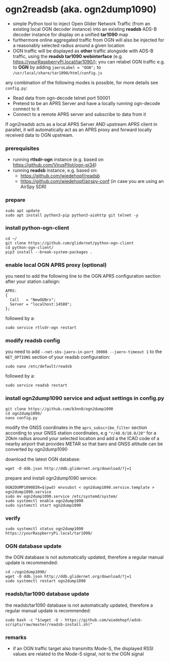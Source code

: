# ogn2readsb (aka. ogn2dump1090)
- simple Python tool to inject Open Glider Network Traffic (from an existing local OGN decoder instance) into an existing **readsb** ADS-B decoder instance for display on a unified **tar1090** map
- furthermore online aggregated traffic from OGN will also be injected for a reasonably selected radius around a given location
- OGN traffic will be displayed as **other** traffic alongside with ADS-B traffic, using the **readsb tar1090 webinterface** (e.g. https://yourRaspberryPi.local/tar1090/); you can relabel OGN traffic e.g. to **OGN** by adding `jaeroLabel = "OGN";` to `/usr/local/share/tar1090/html/config.js`

any combination of the following modes is possible, for more details see `config.py`:
- Read data from ogn-decode telnet port 50001
- Pretend to be an APRS Server and have a locally running ogn-decode connect to it
- Connect to a remote APRS server and subscribe to data from it

If ogn2readsb acts as a local APRS Server AND upstream APRS client in parallel, it will automatically act as an APRS proxy and forward locally received data to OGN upstream.

### prerequisites
- running **rtlsdr-ogn** instance (e.g. based on https://github.com/VirusPilot/ogn-pi34)
- running **readsb** instance, e.g. based on:
  - https://github.com/wiedehopf/readsb
  - https://github.com/wiedehopf/airspy-conf (in case you are using an AirSpy SDR)

### prepare
```
sudo apt update
sudo apt install python3-pip python3-aiohttp git telnet -y
```

### install python-ogn-client
```
cd ~/
git clone https://github.com/glidernet/python-ogn-client
cd python-ogn-client/
pip3 install --break-system-packages .
```

### enable local OGN APRS proxy (optional)
you need to add the following line to the OGN APRS configuration section after your station callsign:
```
APRS:
{
  Call   = "NewOGNrx";
  Server = "localhost:14580";
};
```
followed by a:
```
sudo service rtlsdr-ogn restart
```

### modify readsb config
you need to add `--net-sbs-jaero-in-port 30008 --jaero-timeout 1` to the `NET_OPTIONS` section of your readsb configuration:
```
sudo nano /etc/default/readsb
```
followed by a:
```
sudo service readsb restart
```

### install ogn2dump1090 service and adjust settings in config.py
```
git clone https://github.com/b3nn0/ogn2dump1090
cd ogn2dump1090/
nano config.py
```
modify the GNSS coordinates in the `aprs_subscribe_filter` section according to your GNSS station coordinates, e.g `"r/48.0/10.0/20"` for a 20km radius around your selected location and add a the ICAO code of a nearby airport that provides METAR so that baro and GNSS altitude can be converted by ogn2dump1090

download the latest OGN database:
```
wget -O ddb.json http://ddb.glidernet.org/download/?j=1
```
prepare and install ogn2dump1090 service:
```
OGN2DUMP1090DIR=$(pwd) envsubst < ogn2dump1090.service.template > ogn2dump1090.service
sudo mv ogn2dump1090.service /etc/systemd/system/
sudo systemctl enable ogn2dump1090
sudo systemctl start ogn2dump1090
```

### verify
```
sudo systemctl status ogn2dump1090
https://yourRaspberryPi.local/tar1090/
```

### OGN database update
the OGN database is not automatically updated, therefore a regular manual update is recommended:
```
cd ~/ogn2dump1090/
wget -O ddb.json http://ddb.glidernet.org/download/?j=1
sudo systemctl restart ogn2dump1090
```
### readsb/tar1090 database update
the readsb/tar1090 database is not automatically updated, therefore a regular manual update is recommended:
```
sudo bash -c "$(wget -O - https://github.com/wiedehopf/adsb-scripts/raw/master/readsb-install.sh)"
```

### remarks
- if an OGN traffic target also transmitts Mode-S, the displayed RSSI values are related to the Mode-S signal, not to the OGN signal
